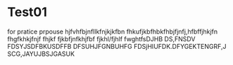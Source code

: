 # Test01
for pratice prpouse 
hjfvhfbjnfllkfnjkjkfbn
fhkufjkbfhbkfhbjfjnfj,hfbffjhkjfn
fhgfkhkjfnjf
fhjkf 
fjkbfjnfkhjfbf
fjkhl/fjhlf
fwghtfsDJHB DS,FNSDV
FDSYJSDFBKUSDFFB
DFSUHJFGNBUHFG
FDSjHIUFDK.DFYGEKTENGRF,J
SCG,JAYUJBSJGASUK
